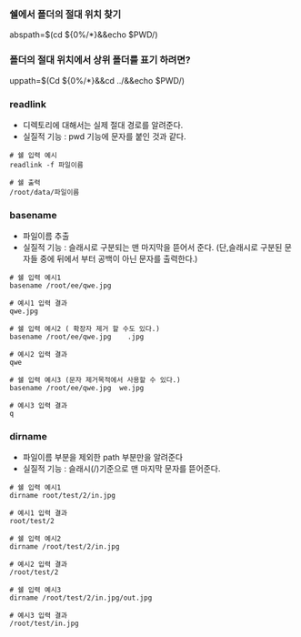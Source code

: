 ### 쉘에서 폴더의 절대 위치 찾기
abspath=$(cd ${0%/*}&&echo $PWD/)


### 폴더의 절대 위치에서 상위 폴더를 표기 하려면?
uppath=$(Cd ${0%/*}&&cd ../&&echo $PWD/)

### readlink
- 디렉토리에 대해서는 실제 절대 경로를 알려준다.
- 실질적 기능 : pwd 기능에 문자를 붙인 것과 같다.

```
# 쉘 입력 예시
readlink -f 파일이름
```
```
# 쉘 출력
/root/data/파일이름
```


### basename
- 파일이름 추출
- 실질적 기능 : 슬래시로 구분되는 맨 마지막을 뜯어서 준다. (단,슬래시로 구분된 문자들 중에 뒤에서 부터 공백이 아닌 문자를 출력한다.)
```
# 쉘 입력 예시1
basename /root/ee/qwe.jpg
```
```
# 예시1 입력 결과
qwe.jpg
```
```
# 쉘 입력 예시2 ( 확장자 제거 할 수도 있다.)
basename /root/ee/qwe.jpg    .jpg
```
```
# 예시2 입력 결과
qwe
```
```
# 쉘 입력 예시3 (문자 제거목적에서 사용할 수 있다.)
basename /root/ee/qwe.jpg  we.jpg
```
```
# 예시3 입력 결과
q
```


### dirname
- 파일이름 부분을 제외한 path 부분만을 알려준다
- 실질적 기능 : 슬래시(/)기준으로 맨 마지막 문자를 뜯어준다.
```
# 쉘 입력 예시1
dirname root/test/2/in.jpg
```
```
# 예시1 입력 결과
root/test/2
```
```
# 쉘 입력 예시2
dirname /root/test/2/in.jpg
```
```
# 예시2 입력 결과
/root/test/2
```
```
# 쉘 입력 예시3
dirname /root/test/2/in.jpg/out.jpg
```
```
# 예시3 입력 결과
/root/test/in.jpg
```
